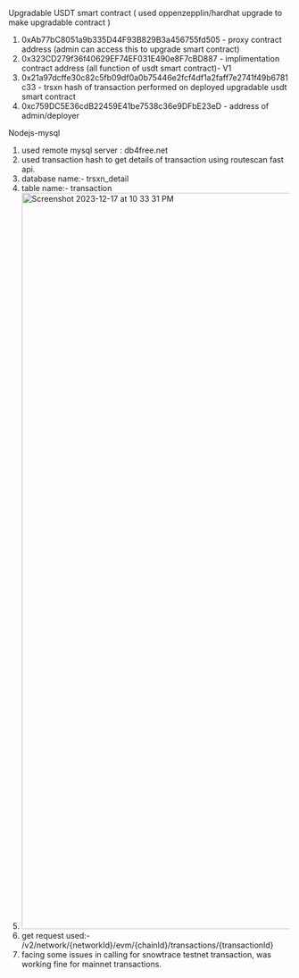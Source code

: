 Upgradable USDT smart contract ( used oppenzepplin/hardhat upgrade to make upgradable contract )

1. 0xAb77bC8051a9b335D44F93B829B3a456755fd505 - proxy contract address (admin can access this to upgrade smart contract)
2. 0x323CD279f36f40629EF74EF031E490e8F7cBD887 - implimentation contract address (all function of usdt smart contract)- V1
3. 0x21a97dcffe30c82c5fb09df0a0b75446e2fcf4df1a2faff7e2741f49b6781c33 - trsxn hash of transaction performed on deployed upgradable usdt smart contract
4. 0xc759DC5E36cdB22459E41be7538c36e9DFbE23eD - address of admin/deployer

Nodejs-mysql

1. used remote mysql server : db4free.net
2. used transaction hash to get details of transaction using routescan fast api.
3. database name:- trsxn_detail
4. table name:- transaction
5. <img width="1319" alt="Screenshot 2023-12-17 at 10 33 31 PM" src="https://github.com/RSpec25/assignment-intern/assets/97079750/e3b9e2a7-674a-4762-98cc-3e58384a911e">
6. get request used:- /v2/network/{networkId}/evm/{chainId}/transactions/{transactionId}
7. facing some issues in calling for snowtrace testnet transaction, was working fine for mainnet transactions.
